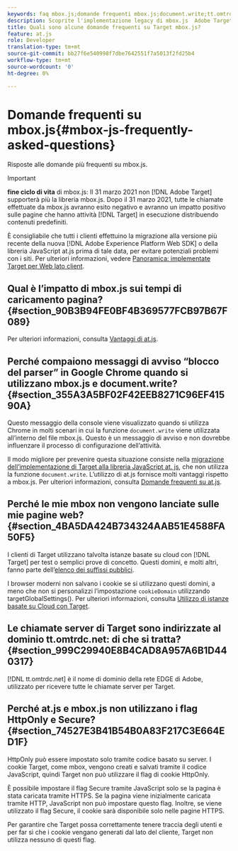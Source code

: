 ```yaml
---
keywords: faq mbox.js;domande frequenti mbox.js;document.write;tt.omtrdc.net;blocco del parser
description: Scoprite l'implementazione legacy di mbox.js  Adobe Target. Esegui la migrazione all’SDK Web Adobe Experience Platform (AEP Web SDK) o all’ultima versione di at.js.
title: Quali sono alcune domande frequenti su Target mbox.js?
feature: at.js
role: Developer
translation-type: tm+mt
source-git-commit: bb27f6e540998f7dbe7642551f7a5013f2fd25b4
workflow-type: tm+mt
source-wordcount: '0'
ht-degree: 0%

---
```



# Domande frequenti su mbox.js{#mbox-js-frequently-asked-questions}

Risposte alle domande più frequenti su mbox.js.

>[!IMPORTANT]
>
>**fine ciclo di vita** di mbox.js: Il 31 marzo 2021 non  [!DNL Adobe Target] supporterà più la libreria mbox.js. Dopo il 31 marzo 2021, tutte le chiamate effettuate da mbox.js avranno esito negativo e avranno un impatto positivo sulle pagine che hanno attività [!DNL Target] in esecuzione distribuendo contenuti predefiniti.
>
>È consigliabile che tutti i clienti effettuino la migrazione alla versione più recente della nuova [!DNL Adobe Experience Platform Web SDK] o della libreria JavaScript at.js prima di tale data, per evitare potenziali problemi con i siti. Per ulteriori informazioni, vedere [Panoramica: implementate Target per Web lato client](/help/c-implementing-target/c-implementing-target-for-client-side-web/implement-target-for-client-side-web.md).

## Qual è l’impatto di mbox.js sui tempi di caricamento pagina? {#section_90B3B94FE0BF4B369577FCB97B67F089}

Per ulteriori informazioni, consulta [Vantaggi di at.js](/help/c-implementing-target/c-implementing-target-for-client-side-web/t-mbox-download/c-target-atjs-implementation/target-atjs-implementation.md#benefits).

## Perché compaiono messaggi di avviso “blocco del parser” in Google Chrome quando si utilizzano mbox.js e document.write? {#section_355A3A5BF02F42EEB8271C96EF41590A}

Questo messaggio della console viene visualizzato quando si utilizza Chrome in molti scenari in cui la funzione `document.write` viene utilizzata all’interno del file mbox.js. Questo è un messaggio di avviso e non dovrebbe influenzare il processo di configurazione dell’attività.

Il modo migliore per prevenire questa situazione consiste nella [migrazione dell’implementazione di Target alla libreria JavaScript at. js](/help/c-implementing-target/c-implementing-target-for-client-side-web/t-mbox-download/c-target-atjs-implementation/target-migrate-atjs.md#task_DE55DCE9AC2F49728395665DE1B1E6EA), che non utilizza la funzione `document.write`. L’utilizzo di at.js fornisce molti vantaggi rispetto a mbox.js. Per ulteriori informazioni, consulta [Domande frequenti su at.js](/help/c-implementing-target/c-implementing-target-for-client-side-web/c-target-atjs-faq/target-atjs-faq.md#concept_D6EFE8D84A06476DB5ABD494D7E8C769).

## Perché le mie mbox non vengono lanciate sulle mie pagine web? {#section_4BA5DA424B734324AAB51E4588FA50F5}

I clienti di Target utilizzano talvolta istanze basate su cloud con [!DNL Target] per test o semplici prove di concetto. Questi domini, e molti altri, fanno parte dell’[elenco dei suffissi pubblici](https://publicsuffix.org/list/public_suffix_list.dat).

I browser moderni non salvano i cookie se si utilizzano questi domini, a meno che non si personalizzi l’impostazione `cookieDomain` utilizzando targetGlobalSettings(). Per ulteriori informazioni, consulta [Utilizzo di istanze basate su Cloud con Target](/help/c-implementing-target/c-implementing-target-for-client-side-web/c-target-debugging-atjs/targeting-using-cloud-based-instances.md#concept_A2077766948F4EA081CE592D8998F566).

## Le chiamate server di Target sono indirizzate al dominio tt.omtrdc.net: di che si tratta? {#section_999C29940E8B4CAD8A957A6B1D440317}

[!DNL tt.omtrdc.net] è il nome di dominio della rete EDGE di Adobe, utilizzato per ricevere tutte le chiamate server per Target.

## Perché at.js e mbox.js non utilizzano i flag HttpOnly e Secure? {#section_74527E3B41B54B0A83F217C3E664ED1F}

HttpOnly può essere impostato solo tramite codice basato su server. I cookie Target, come mbox, vengono creati e salvati tramite il codice JavaScript, quindi Target non può utilizzare il flag di cookie HttpOnly.

È possibile impostare il flag Secure tramite JavaScript solo se la pagina è stata caricata tramite HTTPS. Se la pagina viene inizialmente caricata tramite HTTP, JavaScript non può impostare questo flag. Inoltre, se viene utilizzato il flag Secure, il cookie sarà disponibile solo nelle pagine HTTPS.

Per garantire che Target possa correttamente tenere traccia degli utenti e per far sì che i cookie vengano generati dal lato del cliente, Target non utilizza nessuno di questi flag.
